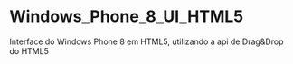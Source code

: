 Windows_Phone_8_UI_HTML5
========================

Interface do Windows Phone 8 em HTML5, utilizando a api de Drag&amp;Drop do HTML5
